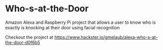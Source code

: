 # Who-s-at-the-Door
Amazon Alexa and Raspberry Pi project that allows a user to know who is exactly is knocking at their door using facial recognition

Checkout the project at https://www.hackster.io/gmelaub/alexa-who-s-at-the-door-d0f6b5
